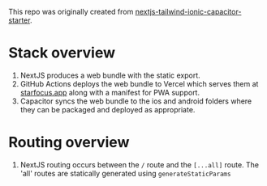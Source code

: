 This repo was originally created from [nextjs-tailwind-ionic-capacitor-starter](https://github.com/mlynch/nextjs-tailwind-ionic-capacitor-starter).

# Stack overview

1. NextJS produces a web bundle with the static export.
2. GitHub Actions deploys the web bundle to Vercel which serves them at [starfocus.app](https://starfocus.app) along with a manifest for PWA support.
3. Capacitor syncs the web bundle to the ios and android folders where they can be packaged and deployed as appropriate.

# Routing overview

1. NextJS routing occurs between the `/` route and the `[...all]` route. The 'all' routes are statically generated using `generateStaticParams`
